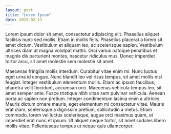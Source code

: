 ```yaml
---
layout: post
title: "Lorem Ipsum"
date: 2019-02-13
---
```


Lorem ipsum dolor sit amet, consectetur adipiscing elit. Phasellus aliquet facilisis nunc sed mollis. Etiam in mollis felis. Phasellus placerat a lorem sit amet dictum. Vestibulum et aliquam leo, ac scelerisque sapien. Vestibulum ultrices diam at magna volutpat mattis. Orci varius natoque penatibus et magnis dis parturient montes, nascetur ridiculus mus. Donec imperdiet tortor arcu, sit amet molestie sem molestie sit amet.

Maecenas fringilla mollis interdum. Curabitur vitae enim mi. Nunc luctus eget urna id congue. Nunc blandit leo vel risus tempus, sit amet mollis nisl feugiat. Integer vestibulum elementum mollis. Etiam ac ipsum faucibus, pharetra velit tincidunt, accumsan orci. Maecenas vehicula tempus leo, sit amet semper ante. Fusce tristique nibh vitae sem pulvinar vehicula. Aenean porta ac sapien non pretium. Integer condimentum lacinia enim a ultrices. Mauris dictum ornare mauris, eget elementum mi consectetur vitae. Mauris erat diam, scelerisque a dignissim pretium, sollicitudin a metus. Etiam commodo, lorem vel luctus scelerisque, augue orci maximus quam, ut imperdiet erat nunc et ipsum. Ut aliquet neque tortor, sit amet sodales libero mollis vitae. Pellentesque tempus ut neque quis ullamcorper.
